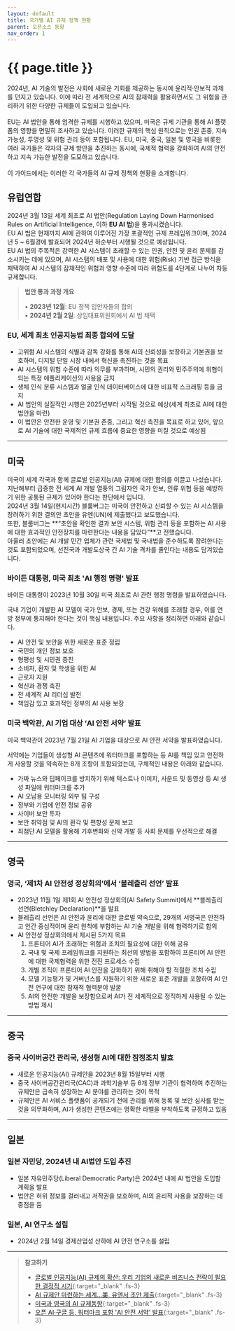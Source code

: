 ```yaml
---
layout: default
title: 국가별 AI 규제 정책 현황
parent: 오픈소스 동향
nav_order: 1
---
```

# {{ page.title }}
<div class="summary">
2024년, AI 기술의 발전은 사회에 새로운 기회를 제공하는 동시에 윤리적·안보적 과제를 던지고 있습니다. 이에 따라 전 세계적으로 AI의 잠재력을 활용하면서도 그 위험을 관리하기 위한 다양한 규제들이 도입되고 있습니다.<br><br>
EU는 AI 법안을 통해 엄격한 규제를 시행하고 있으며, 미국은 규제 기관을 통해 AI 플랫폼의 영향을 면밀히 조사하고 있습니다. 이러한 규제의 핵심 원칙으로는 인권 존중, 지속 가능성, 투명성 및 위험 관리 등이 포함됩니다. EU, 미국, 중국, 일본 및 영국을 비롯한 여러 국가들은 각자의 규제 방안을 추진하는 동시에, 국제적 협력을 강화하여 AI의 안전하고 지속 가능한 발전을 도모하고 있습니다.<br><br>
이 가이드에서는 이러한 각 국가들의 AI 규제 정책의 현황을 소개합니다.
</div>

## 유럽연합

2024년 3월 13일 세계 최초로 AI 법안(Regulation Laying Down Harmonised Rules on Artificial Intelligence, 이하 **EU AI 법**)을 통과시켰습니다.<br>
EU AI 법은 현재까지 AI에 관하여 이루어진 가장 포괄적인 규제 프레임워크이며, 2024년 5 ~ 6월경에 발효되어 2024년 하순부터 시행될 것으로 예상됩니다.<br>
EU AI 법의 주목적은 강력한 AI 시스템이 초래할 수 있는 인권, 안전 및 윤리 문제를 감소시키는 데에 있으며, AI 시스템의 배포 및 사용에 대한 위험(Risk) 기반 접근 방식을 채택하여 AI 시스템의 잠재적인 위험과 영향 수준에 따라 위험도를 4단계로 나누어 차등 규제합니다.


> **법안 통과 과정 개요** <br>
>
> • **2023년 12월**: EU 정책 입안자들의 합의  
> • **2024년 2월 2일**: 상임대표위원회에서 AI 법 채택


### EU, 세계 최초 인공지능법 최종 합의에 도달
- 고위험 AI 시스템의 식별과 감독 강화를 통해 AI의 신뢰성을 보장하고 기본권을 보호하며, 디지털 단일 시장 내에서 혁신을 촉진하는 것을 목표
- AI 시스템의 위험 수준에 따라 의무를 부과하며, 시민의 권리와 민주주의에 위협이 되는 특정 애플리케이션의 사용을 금지
- 생체 인식 분류 시스템과 얼굴 인식 데이터베이스에 대한 비표적 스크래핑 등을 금지
- AI 법안의 실질적인 시행은 2025년부터 시작될 것으로 예상(세계 최초로 AI에 대한 법안을 마련)
- 이 법안은 안전한 운영 및 기본권 존중, 그리고 혁신 촉진을 목표로 하고 있어, 앞으로 AI 기술에 대한 국제적인 규제 흐름에 중요한 영향을 미칠 것으로 예상됨

----

## 미국
미국이 세계 각국과 함께 글로벌 인공지능(AI) 규제에 대한 합의를 이끌고 나섰습니다. 지난해부터 급증한 전 세계 AI 개발 열풍의 그림자인 국가 안보, 인류 위협 등을 예방하기 위한 공통된 규제가 있어야 한다는 판단에서 입니다.<br>
2024년 3월 14일(현지시간) 블룸버그는 미국이 안전하고 신뢰할 수 있는 AI 시스템을 장려하기 위한 결의안 초안을 유엔(UN)에 제출했다고 보도했습니다.<br>
또한, 블룸버그는 **“초안을 확인한 결과 보안 시스템, 위험 관리 등을 포함하는 AI 사용에 대한 효과적인 안전장치를 마련한다는 내용을 담았다”**고 전했습니다. <br>
아울러 초안에는 AI 개발 민간 업체가 관련 국제법 및 국내법을 준수하도록 장려한다는 것도 포함되었으며, 선진국과 개발도상국 간 AI 기술 격차를 줄인다는 내용도 담겨있습니다.<br>


### 바이든 대통령, 미국 최초 'AI 행정 명령' 발표
바이든 대통령이 2023년 10월 30일 미국 최초로 AI 관련 행정 명령을 발표하였습니다.<br>

국내 기업이 개발한 AI 모델이 국가 안보, 경제, 또는 건강 위해를 초래할 경우, 이를 연방 정부에 통지해야 한다는 것이 핵심 내용입니다. 주요 사항을 정리하면 아래와 같습니다.<br>
- AI 안전 및 보안을 위한 새로운 표준 정립
- 국민의 개인 정보 보호
- 형평성 및 시민권 증진
- 소비자, 환자 및 학생을 위한 AI
- 근로자 지원
- 혁신과 경쟁 촉진
- 전 세계적 AI 리더십 발전
- 책임감 있고 효과적인 정부의 AI 사용 보장

### 미국 백악관, AI 기업 대상 ‘AI 안전 서약’ 발표
미국 백악관이 2023년 7월 21일 AI 기업을 대상으로 AI 안전 서약을 발표하였습니다.<br>

서약에는 기업들이 생성형 AI 콘텐츠에 워터마크를 포함하는 등 AI를 책임 있고 안전하게 사용할 것을 약속하는 8개 조항이 포함되었는데, 구체적인 내용은 아래와 같습니다.<br>

- 가짜 뉴스와 딥페이크를 방지하기 위해 텍스트나 이미지, 사운드 및 동영상 등 AI 생성 파일에 워터마크를 추가
- AI 오남용 모니터링 외부 팀 구성
- 정부와 기업에 안전 정보 공유
- 사이버 보안 투자
- 보안 취약점 및 AI의 환각 및 편향성 문제 보고
- 최첨단 AI 모델을 활용해 기후변화와 신약 개발 등 사회 문제를 우선적으로 해결

----


## 영국
### 영국, ‘제1차 AI 안전성 정상회의’에서 ‘블레츨리 선언’ 발표
- 2023년 11월 1일 제1회 AI 안전성 정상회의(AI Safety Summit)에서 **블레츨리 선언(Bletchley Declaration)**을 발표
- 블레츨리 선언은 AI 안전과 윤리에 대한 글로벌 약속으로, 29개의 서명국은 안전하고 인간 중심적이며 윤리 원칙에 부합하는 AI 기술 개발을 위해 협력하기로 합의
- AI 안전성 정상회의에서 제시된 5가지 목표
  1. 프론티어 AI가 초래하는 위험과 조치의 필요성에 대한 이해 공유
  2. 국내 및 국제 프레임워크를 지원하는 최선의 방법을 포함하여 프론티어 AI 안전에 대한 국제협력을 위한 전진 프로세스 수립
  3. 개별 조직이 프론티어 AI 안전을 강화하기 위해 취해야 할 적절한 조치 수립
  4. 모델 기능평가 및 거버넌스를 지원하기 위한 새로운 표준 개발을 포함하여 AI 안전 연구에 대한 잠재적 협력분야 발굴
  5. AI의 안전한 개발을 보장함으로써 AI가 전 세계적으로 정직하게 사용될 수 있는 방법 제시

----

## 중국
### 중국 사이버공간 관리국, 생성형 AI에 대한 잠정조치 발효
- 새로운 인공지능(AI) 규제안을 2023년 8월 15일부터 시행
- 중국 사이버공간관리국(CAC)과 과학기술부 등 6개 정부 기관이 협력하여 추진하는 규제안은 급속히 성장하는 AI 분야를 관리하는 것이 목적
- 규제안은 AI 서비스 플랫폼이 공개되기 전에 관리를 위해 등록 및 보안 심사를 받는 것을 의무화하며, AI가 생성한 콘텐츠에는 명확한 라벨을 부착하도록 규정하고 있음
----

## 일본
### 일본 자민당, 2024년 내 AI법안 도입 추진
- 일본 자유민주당(Liberal Democratic Party)은 2024년 내에 AI 법안을 도입할 계획을 발표
- 법안은 허위 정보를 걸러내고 저작권을 보호하며, AI의 윤리적 사용을 보장하는 데 중점을 둠

### 일본, AI 연구소 설립
- 2024년 2월 14일 경제산업성 산하에 AI 안전 연구소를 설립

----

>  **참고하기**
>* [글로벌 인공지능(AI) 규제의 확산: 우리 기업의 새로운 비즈니스 전략이 필요한 결정적 시기](https://www.lawtimes.co.kr/news/197146){:target="_blank" .fs-3} <br>
>* [AI 규제안 마련하는 세계…美, 유엔서 초안 제출](https://view.asiae.co.kr/article/2024031508340165384){:target="_blank" .fs-3} <br>
>* [미국과 영국의 AI 규제동향](https://www.lawtimes.co.kr/news/196378){:target="_blank" .fs-3} <br>
>* [오픈 AI·구글 등, 워터마크 포함 'AI 안전 서약' 발표](https://www.aitimes.com/news/articleView.html?idxno=152569){:target="_blank" .fs-3} <br>
